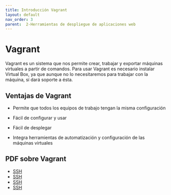 ```yaml
---
title: Introducción Vagrant
layout: default
nav_order: 3
parent:  2-Herramientas de despliegue de aplicaciones web
---
```

# Vagrant
Vagrant es un sistema que nos permite crear, trabajar y exportar máquinas virtuales a partir de comandos. Para usar Vagrant es necesario instalar Virtual Box, ya que aunque no lo necesitaremos para trabajar con la máquina, sí dará soporte a ésta.

## Ventajas de Vagrant
* Permite que todos los equipos de trabajo tengan la misma configuración

* Fácil de configurar y usar

* Fácil de desplegar

* Integra herramientas de automatización y configuración de las máquinas virtuales

## PDF sobre Vagrant

* [SSH](pdf/davbfr_vagrant-cheat-sheet.pdf)
* [SSH](pdf/Presentation-2016-NOUNCE-Vagrant_-_Up_and_Running-v2.4.pdf)
* [SSH](pdf/Vagrant%20Sheetcheat.pdf)
* [SSH](pdf/vagrant-es.pdf)
